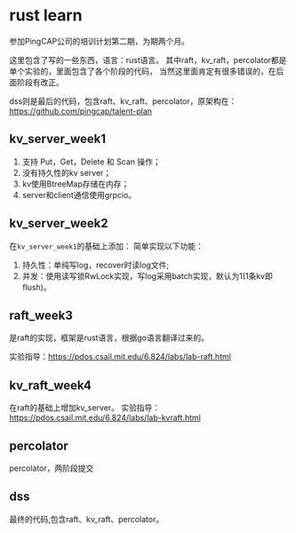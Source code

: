 # rust learn
参加PingCAP公司的培训计划第二期，为期两个月。

这里包含了写的一些东西，语言：rust语言。
其中raft，kv_raft，percolator都是单个实验的，里面包含了各个阶段的代码，
当然这里面肯定有很多错误的，在后面阶段有改正。

dss则是最后的代码，包含raft、kv_raft、percolator，原架构在：https://github.com/pingcap/talent-plan


## kv_server_week1
1. 支持 Put，Get，Delete 和 Scan 操作；
2. 没有持久性的kv server；
3. kv使用BtreeMap存储在内存；
4. server和client通信使用grpcio。
## kv_server_week2
在`kv_server_week1`的基础上添加：
简单实现以下功能：
1. 持久性：单纯写log，recover时读log文件;
2. 并发：使用读写锁RwLock实现，写log采用batch实现，默认为1(1条kv即flush)。


## raft_week3
是raft的实现，框架是rust语言，根据go语言翻译过来的。

实验指导：https://pdos.csail.mit.edu/6.824/labs/lab-raft.html

## kv_raft_week4
在raft的基础上增加kv_server。
实验指导：https://pdos.csail.mit.edu/6.824/labs/lab-kvraft.html

## percolator
percolator，两阶段提交

## dss
最终的代码,包含raft、kv_raft、percolator。